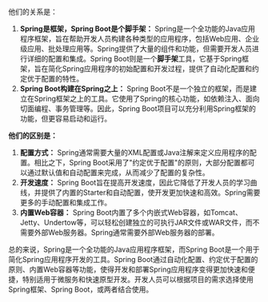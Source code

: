 他们的关系是：

1. **Spring是框架，Spring Boot是个脚手架：** Spring是一个全功能的Java应用程序框架，旨在帮助开发人员构建各种类型的应用程序，包括Web应用、企业级应用、批处理应用等。Spring提供了大量的组件和功能，但需要开发人员进行详细的配置和集成。Spring Boot则是一个**脚手架**工具，它基于Spring框架，旨在简化Spring应用程序的初始配置和开发过程，提供了自动化配置和约定优于配置的特性。
2. **Spring Boot构建在Spring之上：** Spring Boot不是一个独立的框架，而是建立在Spring框架之上的工具。它使用了Spring的核心功能，如依赖注入、面向切面编程、事务管理等。因此，Spring Boot项目可以充分利用Spring框架的功能，但更容易启动和运行。

**他们的区别是：**

1. **配置方式：** Spring通常需要大量的XML配置或Java注解来定义应用程序的配置。相比之下，Spring Boot采用了"约定优于配置"的原则，大部分配置都可以通过默认值和自动配置来完成，从而减少了配置的复杂性。
2. **开发速度：** Spring Boot旨在提高开发速度，因此它降低了开发人员的学习曲线，并提供了内置的Starter和自动配置，使开发更加快速和高效。Spring需要更多的手动配置和集成工作。
3. **内置Web容器：** Spring Boot内置了多个内嵌式Web容器，如Tomcat、Jetty、Undertow等，可以轻松创建独立的可执行JAR文件或WAR文件，而不需要外部Web服务器。Spring通常需要外部Web服务器的部署。

总的来说，Spring是一个全功能的Java应用程序框架，而Spring Boot是一个用于简化Spring应用程序开发的工具。Spring Boot通过自动化配置、约定优于配置的原则、内置Web容器等功能，使得开发和部署Spring应用程序变得更加快速和便捷，特别适用于微服务和快速原型开发。开发人员可以根据项目的需求选择使用Spring框架、Spring Boot，或两者结合使用。

